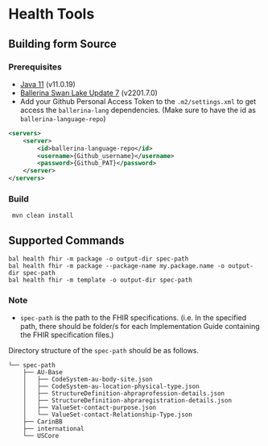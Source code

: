 # Health Tools

## Building form Source
### Prerequisites
- [Java 11](https://openjdk.org/projects/jdk/11/) (v11.0.19)
- [Ballerina Swan Lake Update 7](https://ballerina.io/downloads/) (v2201.7.0)
- Add your Github Personal Access Token to the `.m2/settings.xml` to get access the `ballerina-lang` dependencies.
  (Make sure to have the id as `ballerina-language-repo`)
```xml
<servers>
    <server>
        <id>ballerina-language-repo</id>
        <username>{Github_username}</username>
        <password>{Github_PAT}</password>
    </server>
</servers>
```
### Build
```shell
 mvn clean install
```

## Supported Commands
```shell\
bal health fhir -m package -o output-dir spec-path
bal health fhir -m package --package-name my.package.name -o output-dir spec-path
bal health fhir -m template -o output-dir spec-path
```
### Note
- `spec-path` is the path to the FHIR specifications. (i.e. In the specified path, there should be folder/s for each 
Implementation Guide containing the FHIR specification files.)

Directory structure of the `spec-path` should be as follows.
```shell
└── spec-path
    ├── AU-Base
    │   ├── CodeSystem-au-body-site.json
    │   ├── CodeSystem-au-location-physical-type.json
    │   ├── StructureDefinition-ahpraprofession-details.json
    │   ├── StructureDefinition-ahpraregistration-details.json
    │   ├── ValueSet-contact-purpose.json
    │   └── ValueSet-contact-Relationship-Type.json
    ├── CarinBB
    ├── international
    └── USCore
```
